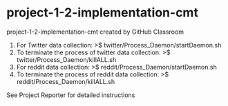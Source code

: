 # project-1-2-implementation-cmt
project-1-2-implementation-cmt created by GitHub Classroom
1. For Twitter data collection: >$ twitter/Process_Daemon/startDaemon.sh
2. To terminate the process of twitter data collection: >$ twitter/Process_Daemon/killALL.sh
3. For reddit data collection: >$ reddit/Process_Daemon/startDaemon.sh
4. To terminate the process of reddit data collection: >$ reddit/Process_Daemon/killALL.sh

See Project Reporter for detailed instructions
